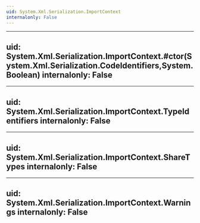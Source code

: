 ```yaml
---
uid: System.Xml.Serialization.ImportContext
internalonly: False
---
```


---
uid: System.Xml.Serialization.ImportContext.#ctor(System.Xml.Serialization.CodeIdentifiers,System.Boolean)
internalonly: False
---

---
uid: System.Xml.Serialization.ImportContext.TypeIdentifiers
internalonly: False
---

---
uid: System.Xml.Serialization.ImportContext.ShareTypes
internalonly: False
---

---
uid: System.Xml.Serialization.ImportContext.Warnings
internalonly: False
---
